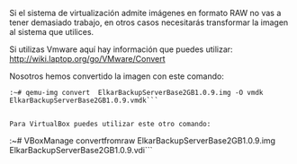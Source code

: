 Si el sistema de virtualización admite imágenes en formato RAW no vas a tener demasiado trabajo, en otros casos necesitarás transformar la imagen al sistema que  utilices.

Si utilizas Vmware aquí hay información que puedes utilizar: http://wiki.laptop.org/go/VMware/Convert

Nosotros hemos convertido la imagen con este comando:

```
:~# qemu-img convert  ElkarBackupServerBase2GB1.0.9.img -O vmdk ElkarBackupServerBase2GB1.0.9.vmdk```


Para VirtualBox puedes utilizar este otro comando:
```
:~# VBoxManage convertfromraw ElkarBackupServerBase2GB1.0.9.img ElkarBackupServerBase2GB1.0.9.vdi```



